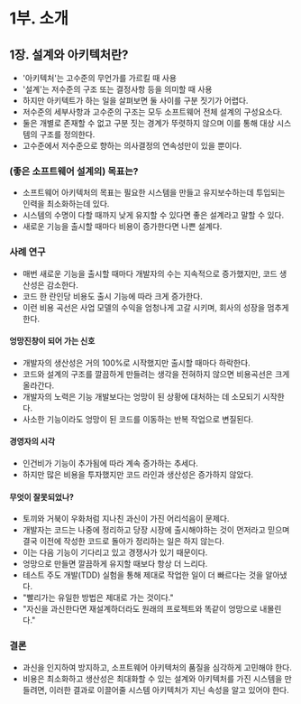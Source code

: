 # 1부. 소개
## 1장. 설계와 아키텍처란?
- '아키텍처'는 고수준의 무언가를 가르킬 때 사용
- '설계'는 저수준의 구조 또는 결정사항 등을 의미할 때 사용
- 하지만 아키텍트가 하는 일을 살펴보면 둘 사이를 구분 짓기가 어렵다. 
- 저수준의 세부사항과 고수준의 구조는 모두 소프트웨어 전체 설계의 구성요소다.
- 둘은 개별로 존재할 수 없고 구분 짓는 경계가 뚜렷하지 않으며 이를 통해 대상 시스템의 구조를 정의한다. 
- 고수준에서 저수준으로 향하는 의사결정의 연속성만이 있을 뿐이다. 

### (좋은 소프트웨어 설계의) 목표는?
- 소프트웨어 아키텍처의 목표는 필요한 시스템을 만들고 유지보수하는데 투입되는 인력을 최소화하는데 있다. 
- 시스템의 수명이 다할 때까지 낮게 유지할 수 있다면 좋은 설계라고 말할 수 있다. 
- 새로운 기능을 출시할 때마다 비용이 증가한다면 나쁜 설계다. 

### 사례 연구
- 매번 새로운 기능을 출시할 때마다 개발자의 수는 지속적으로 증가했지만, 코드 생산성은 감소한다. 
- 코드 한 란인당 비용도 출시 기능에 따라 크게 증가한다. 
- 이런 비용 곡선은 사업 모델의 수익을 엄청나게 고갈 시키며, 회사의 성장을 멈추게 한다. 
#### 엉망진창이 되어 가는 신호
- 개발자의 생산성은 거의 100%로 시작했지만 출시할 때마다 하락한다. 
- 코드와 설계의 구조를 깔끔하게 만들려는 생각을 전혀하지 않으면 비용곡선은 크게 올라간다. 
- 개발자의 노력은 기능 개발보다는 엉망이 된 상황에 대처하는 데 소모되기 시작한다. 
- 사소한 기능이라도 엉망이 된 코드를 이동하는 반복 작업으로 변질된다. 
#### 경영자의 시각
- 인건비가 기능이 추가됨에 따라 계속 증가하는 추세다. 
- 하지만 많은 비용을 투자했지만 코드 라인과 생산성은 증가하지 않았다. 
#### 무엇이 잘못되었나?
- 토끼와 거북이 우화처럼 지나친 과신이 가진 어리석음이 문제다. 
- 개발자는 코드는 나중에 정리하고 당장 시장에 출시해야하는 것이 먼저라고 믿으며 결국 이전에 작성한 코드로 돌아가 정리하는 일은 하지 않는다. 
- 이는 다음 기능이 기다리고 있고 경쟁사가 있기 때문이다. 
- 엉망으로 만들면 깔끔하게 유지할 때보다 항상 더 느리다. 
- 테스트 주도 개발(TDD) 실험을 통해 제대로 작업한 일이 더 빠르다는 것을 알아냈다. 
- "빨리가는 유일한 방법은 제대로 가는 것이다."
- "자신을 과신한다면 재설계하더라도 원래의 프로젝트와 똑같이 엉망으로 내몰린다."
### 결론
- 과신을 인지하여 방지하고, 소프트웨어 아키텍처의 품질을 심각하게 고민해야 한다. 
- 비용은 최소화하고 생산성은 최대화할 수 있는 설계와 아키텍처를 가진 시스템을 만들려면, 이러한 결과로 이끌어줄 시스템 아키텍처가 지닌 속성을 알고 있어야 한다. 